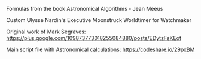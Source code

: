 Formulas from the book Astronomical Algorithms - Jean Meeus

Custom Ulysse Nardin's Executive Moonstruck Worldtimer for Watchmaker

Original work of Mark Segraves: https://plus.google.com/109873773018255084880/posts/EDytzFsKEot

Main script file with Astronomical calculations: https://codeshare.io/29pxBM
